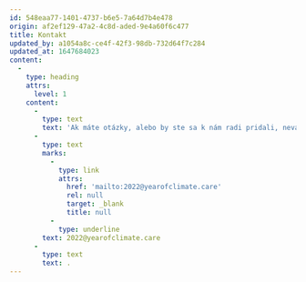 ```yaml
---
id: 548eaa77-1401-4737-b6e5-7a64d7b4e478
origin: af2ef129-47a2-4c8d-aded-9e4a60f6c477
title: Kontakt
updated_by: a1054a8c-ce4f-42f3-98db-732d64f7c284
updated_at: 1647684023
content:
  -
    type: heading
    attrs:
      level: 1
    content:
      -
        type: text
        text: 'Ak máte otázky, alebo by ste sa k nám radi pridali, neváhajte nás kontaktovať na '
      -
        type: text
        marks:
          -
            type: link
            attrs:
              href: 'mailto:2022@yearofclimate.care'
              rel: null
              target: _blank
              title: null
          -
            type: underline
        text: 2022@yearofclimate.care
      -
        type: text
        text: .
---
```

